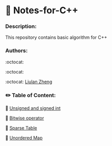 # :bookmark_tabs: Notes-for-C++

### Description:
This repository contains basic algorithm for C++

### Authors:

:octocat:

:octocat: 

:octocat: [Liulan Zheng](https://github.com/liulanz)

### :pencil2: Table of Content:

:small_blue_diamond: [Unsigned and signed int](./unsigned-signed.md)

:small_blue_diamond: [Bitwise operator](./bitwise.md)

:small_blue_diamond: [Sparse Table](./sparseTable.md)

:small_blue_diamond: [Unordered Map](./unordered-map.md)
